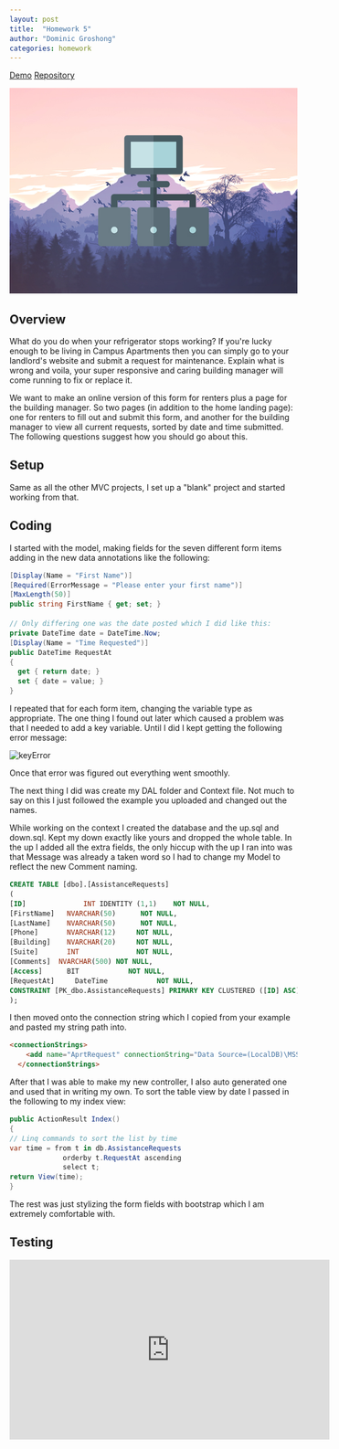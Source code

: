 ```yaml
---
layout: post
title:  "Homework 5"
author: "Dominic Groshong"
categories: homework
---
```

<a href="/homework/2018/10/29/homework-5.html" class="btn">Demo</a>
<a href="https://github.com/xzonos/xzonos.github.io/tree/master/HW5" class="btn" target="_blank_">Repository</a>

<!-- This image gets pulled into the blog post page. Purposefully hidden on the actual blog page. -->
<div class="hide">
	<img alt="Assignment Teaser Image" src="/assets/imgs/assignFiveTeaser.jpg">
</div>

Overview
------
What do you do when your refrigerator stops working? If you're lucky enough to be living in Campus Apartments then you can simply go to your landlord's website and submit a request for maintenance. Explain what is wrong and voila, your super responsive and caring building manager will come running to fix or replace it.

We want to make an online version of this form for renters plus a page for the building manager. So two pages (in addition to the home landing page): one for renters to fill out and submit this form, and another for the building manager to view all current requests, sorted by date and time submitted. The following questions suggest how you should go about this.

Setup
------
Same as all the other MVC projects, I set up a "blank" project and started working from that.

Coding
-------
I started with the model, making fields for the seven different form items adding in the new data annotations like the following:

```csharp
[Display(Name = "First Name")]
[Required(ErrorMessage = "Please enter your first name")]
[MaxLength(50)]
public string FirstName { get; set; }

// Only differing one was the date posted which I did like this:
private DateTime date = DateTime.Now;
[Display(Name = "Time Requested")]
public DateTime RequestAt
{
  get { return date; }
  set { date = value; }
}
```

I repeated that for each form item, changing the variable type as appropriate. The one thing I found out later which caused a problem was that I needed to add a key variable. Until I did I kept getting the following error message:

![keyError](/assets/imgs/hw4/error.png)

Once that error was figured out everything went smoothly.

The next thing I did was create my DAL folder and Context file. Not much to say on this I just followed the example you uploaded and changed out the names.

While working on the context I created the database and the up.sql and down.sql. Kept my down exactly like yours and dropped the whole table. In the up I added all the extra fields, the only hiccup with the up I ran into was that Message was already a taken word so I had to change my Model to reflect the new Comment naming.

```SQL
CREATE TABLE [dbo].[AssistanceRequests]
(
[ID]		      INT IDENTITY (1,1)	NOT NULL,
[FirstName]	  NVARCHAR(50)		NOT NULL,
[LastName]	  NVARCHAR(50)	 	NOT NULL,
[Phone]       NVARCHAR(12)     NOT NULL,
[Building]    NVARCHAR(20)     NOT NULL,
[Suite]       INT              NOT NULL,
[Comments]  NVARCHAR(500) NOT NULL,
[Access]      BIT            NOT NULL,
[RequestAt]		DateTime			NOT NULL,
CONSTRAINT [PK_dbo.AssistanceRequests] PRIMARY KEY CLUSTERED ([ID] ASC)
);
```
I then moved onto the connection string which I copied from your example and pasted my string path into.

```HTML
<connectionStrings>
    <add name="AprtRequest" connectionString="Data Source=(LocalDB)\MSSQLLocalDB;AttachDbFilename=D:\GitHub\xzonos.github.io\HW5\database\database\App_Data\AprtRequest.mdf;Integrated Security=True" providerName="System.Data.SqlClient" />
  </connectionStrings>
```

After that I was able to make my new controller, I also auto generated one and used that in writing my own. To sort the table view by date I passed in the following to my index view:

```csharp
public ActionResult Index()
{
// Linq commands to sort the list by time
var time = from t in db.AssistanceRequests
			 orderby t.RequestAt ascending
			 select t;
return View(time);
}
```
The rest was just stylizing the form fields with bootstrap which I am extremely comfortable with.

Testing
-------
<div id="demo"></div>

<iframe width="560" height="315" src="https://www.youtube.com/embed/rxokJZbBz9c" frameborder="0" allow="autoplay; encrypted-media" allowfullscreen></iframe>
